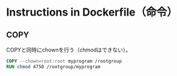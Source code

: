 # Instructions in Dockerfile（命令）

## COPY

COPYと同時にchownを行う（chmodはできない）。

```Dockerfile
COPY --chown=root:root myprogram /rootgroup
RUN chmod 4750 /rootgroup/myprogram
```
